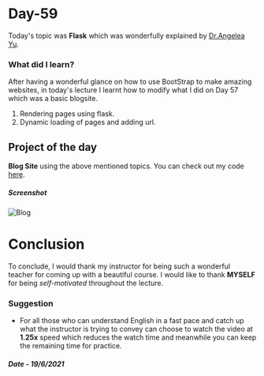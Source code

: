 # Day-59

Today's topic was **Flask** which was wonderfully explained by  [Dr.Angelea Yu](https://www.udemy.com/user/4b4368a3-b5c8-4529-aa65-2056ec31f37e/). 

### What did I learn?

After having a wonderful glance on how to use BootStrap to make amazing websites, in today's lecture I learnt how to modify what I did on Day 57 which was a basic blogsite. 

1. Rendering pages using flask.
2. Dynamic loading of pages and adding url.

## Project of the day

**Blog Site** using the above mentioned topics. You can check out my code [here](BlogBSFlask/main.py).  

##### Screenshot

![Blog](images/d59.gif)

# Conclusion

To conclude, I would thank my instructor for being such a wonderful teacher for coming up with a beautiful course. I would like to thank **MYSELF** for being _self-motivated_ throughout the lecture. 

### Suggestion

- For all those who can understand English in a fast pace and catch up what the instructor is trying to convey can choose to watch the video at **1.25x** speed which reduces the watch time and meanwhile you can keep the remaining time for practice.

##### Date - 19/6/2021